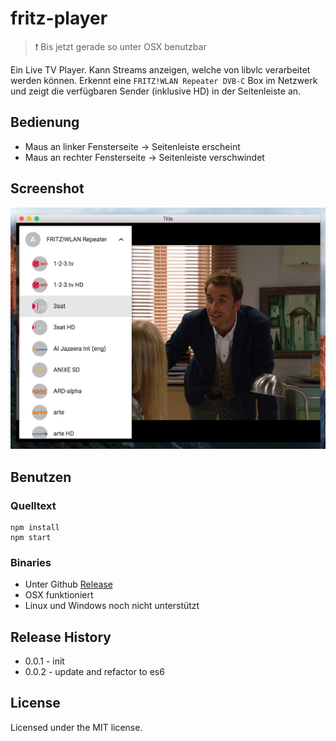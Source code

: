 # fritz-player
>  :exclamation: Bis jetzt gerade so unter OSX benutzbar

Ein Live TV Player. Kann Streams anzeigen, welche  von libvlc verarbeitet werden können.
Erkennt eine `FRITZ!WLAN Repeater DVB-C` Box im Netzwerk und zeigt die verfügbaren Sender (inklusive HD) in der Seitenleiste an.

## Bedienung
* Maus an linker Fensterseite -> Seitenleiste erscheint
* Maus an rechter Fensterseite -> Seitenleiste verschwindet


## Screenshot
![screenshot-osx](./screenshot.png)


## Benutzen

### Quelltext
```
npm install
npm start
```

### Binaries
* Unter Github [Release](https://github.com/freemountain/fritz-player/releases/tag/v0.0.2)
* OSX funktioniert
* Linux und Windows noch nicht unterstützt

## Release History
* 0.0.1 - init
* 0.0.2 - update and refactor to es6


## License
Licensed under the MIT license.
